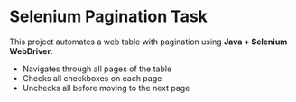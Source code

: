 # Selenium Pagination Task  
This project automates a web table with pagination using **Java + Selenium WebDriver**.  
- Navigates through all pages of the table  
- Checks all checkboxes on each page  
- Unchecks all before moving to the next page  
